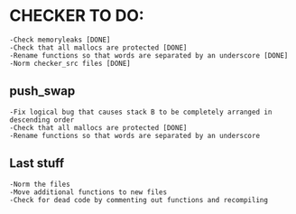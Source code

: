 # CHECKER TO DO:
	-Check memoryleaks [DONE]
	-Check that all mallocs are protected [DONE]
	-Rename functions so that words are separated by an underscore [DONE]
	-Norm checker_src files [DONE]
## push_swap
	-Fix logical bug that causes stack B to be completely arranged in descending order
	-Check that all mallocs are protected [DONE]
	-Rename functions so that words are separated by an underscore

## Last stuff
	-Norm the files
	-Move additional functions to new files
	-Check for dead code by commenting out functions and recompiling
	
